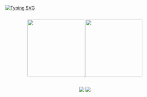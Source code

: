 
[![Typing SVG](https://readme-typing-svg.demolab.com?font=Cuprum&size=40&pause=1000&color=ED4087&center=true&vCenter=true&width=1000&lines=Be+Welcome!+:%29)](https://git.io/typing-svg)

 ##
<div align = center> 
 <a href="https://www.linkedin.com/in/byanca-maia/">
 <img height="180em" src="https://github-readme-stats.vercel.app/api?username=byancamaia&show_icons=true&theme=dracula&include_all_commits=true&count_private=true"/>
 <img height="180em" src="https://github-readme-stats.vercel.app/api/top-langs/?username=byancamaia&layout=compact&langs_count=16&theme=dracula" />
</div>


##
<div align="center"> 
 <a href = "mailto:byancacmaia@gmail.com"> <img src="https://img.shields.io/badge/-Gmail-%23333?style=for-the-badge&logo=gmail&logoColor=white" target="_blank"></a>
 <a href="https://www.linkedin.com/in/byanca-maia/" target="_blank"><img src="https://img.shields.io/badge/-LinkedIn-%230077B5?style=for-the-badge&logo=linkedin&logoColor=white" style="border-radius": 30px target="_blank"></a> 
</div>
